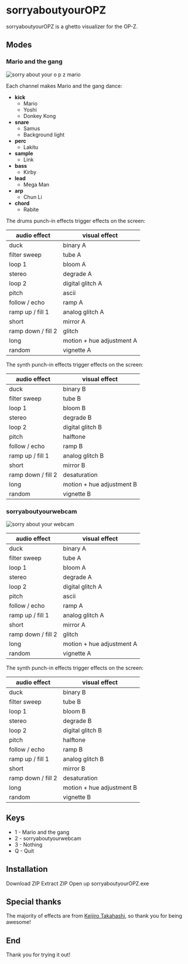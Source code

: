 # sorryaboutyourOPZ

sorryaboutyourOPZ is a ghetto visualizer for the OP-Z.

## Modes

### Mario and the gang
![sorry about your o p z mario](https://media.giphy.com/media/RiExe7twk6qPnoGrSV/giphy.gif)

Each channel makes Mario and the gang dance:
* **kick**
  * Mario
  * Yoshi
  * Donkey Kong
* **snare**
  * Samus
  * Background light
* **perc**
  * Lakitu
* **sample**
  * Link
* **bass**
  * Kirby
* **lead**
  * Mega Man
* **arp**
  * Chun Li
* **chord**
  * Rabite

The drums punch-in effects trigger effects on the screen:

audio effect | visual effect
-------------|-------------
duck | binary A
filter sweep | tube A
loop 1 | bloom A
stereo | degrade A
loop 2 | digital glitch A
pitch | ascii
follow / echo | ramp A
ramp up / fill 1 | analog glitch A
short | mirror A
ramp down / fill 2 | glitch
long | motion + hue adjustment A
random | vignette A

The synth punch-in effects trigger effects on the screen:

audio effect | visual effect
-------------|-------------
duck | binary B
filter sweep | tube B
loop 1 | bloom B
stereo | degrade B
loop 2 | digital glitch B
pitch | halftone
follow / echo | ramp B
ramp up / fill 1 | analog glitch B
short | mirror B
ramp down / fill 2 | desaturation
long | motion + hue adjustment B
random | vignette B

### sorryaboutyourwebcam
![sorry about your webcam](https://media.giphy.com/media/fTzDuzMrnsaH3Qu7D1/giphy.gif)

audio effect | visual effect
-------------|-------------
duck | binary A
filter sweep | tube A
loop 1 | bloom A
stereo | degrade A
loop 2 | digital glitch A
pitch | ascii
follow / echo | ramp A
ramp up / fill 1 | analog glitch A
short | mirror A
ramp down / fill 2 | glitch
long | motion + hue adjustment A
random | vignette A

The synth punch-in effects trigger effects on the screen:

audio effect | visual effect
-------------|-------------
duck | binary B
filter sweep | tube B
loop 1 | bloom B
stereo | degrade B
loop 2 | digital glitch B
pitch | halftone
follow / echo | ramp B
ramp up / fill 1 | analog glitch B
short | mirror B
ramp down / fill 2 | desaturation
long | motion + hue adjustment B
random | vignette B

## Keys

* 1 - Mario and the gang
* 2 - sorryaboutyourwebcam
* 3 - Nothing
* Q - Quit

## Installation

Download ZIP
Extract ZIP
Open up sorryaboutyourOPZ.exe

## Special thanks

The majority of effects are from [Keijiro Takahashi](https://github.com/keijiro), so thank you for being awesome!

## End

Thank you for trying it out!

